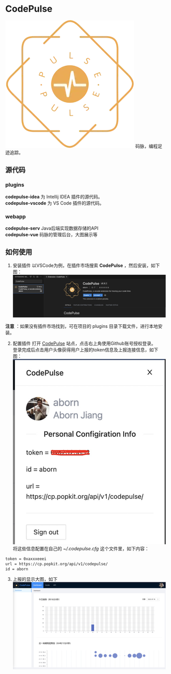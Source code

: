 # CodePulse
![](docs/images/logo.png) 码脉，编程足迹追踪。


## 源代码
### plugins
**codepulse-idea** 为 Intellij IDEA 插件的源代码。  
**codepulse-vscode** 为 VS Code 插件的源代码。  

### webapp
**codepulse-serv** Java后端实现数据存储的API  
**codepulse-vue** 码脉的管理后台，大图展示等  

## 如何使用

1. 安装插件
以VSCode为例，在插件市场搜索 **CodePulse** ，然后安装，如下图：  
![](docs/images/vscode.jpg)  

**注意** ：如果没有插件市场找到，可在项目的 plugins 目录下载文件，进行本地安装。

2. 配置插件
打开 [CodePulse](https://cp.popkit.org/#/) 站点，点击右上角使用Github账号授权登录。    
登录完成后点击用户头像获得用户上报的token信息及上报连接信息，如下图：  
![](docs/images/settings.jpg)    
将这些信息配置在自己的 *~/.codepulse.cfg* 这个文件里，如下内容：  
```
token = 0xaxxxeeei
url = https://cp.popkit.org/api/v1/codepulse/
id = aborn
```

3. 上报的显示大图，如下  
![](docs/images/index.jpg)

